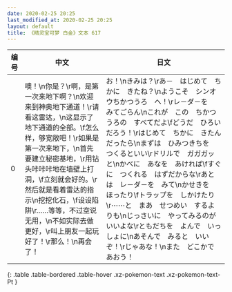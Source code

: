 ```yaml
---
date: 2020-02-25 20:25
last_modified_at: 2020-02-25 20:25
layout: default
title: 《精灵宝可梦 白金》文本 617
---
```

| 编号 | 中文 | 日文 |
| ---- | ---- | ---- |
| 0 | 噢！\n你是？\r啊，是第一次来地下啊？\n欢迎来到神奥地下通道！\r请看这雷达，\n这显示了地下通道的全部。\f怎么样，够宽敞吧！\r如果是第一次来地下，\n首先要建立秘密基地，\r用钻头咔咔咔地在墙壁上打洞，\f立刻就会好的。\r然后就是看着雷达的指示\n挖挖化石，\f设设陷阱\r……等等，不过空说无用，\n不如实际去做更好，\r叫上朋友一起玩好了！\r那么！\n再会了！ | お！\nきみは？\rあ－　はじめて　ちかに　きたね？\nようこそ　シンオウちかつうろ　へ！\rレ－ダ－を　みてごらん\nこれが　この　ちかつうろの　すべてだよ\fどうだ　ひろいだろう！\rはじめて　ちかに　きたんだったら\nまずは　ひみつきちを　つくるといい\rドリルで　ガガガッと\nかべに　あなを　あければ\fすぐに　つくれる　はずだからな\rあとは　レ－ダ－を　みて\nかせきを　ほったり\fトラップを　しかけたり\r⋯⋯と　まあ　せつめい　するよりも\nじっさいに　やってみるのが　いいよな\rともだちを　よんで　いっしょに\nあそんで　みると　いいぞ！\rじゃあな！\nまた　どこかで　あおう！ |
{: .table .table-bordered .table-hover .xz-pokemon-text .xz-pokemon-text-Pt }